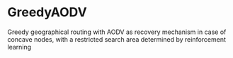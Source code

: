 # GreedyAODV
Greedy geographical routing with AODV as recovery mechanism in case of concave nodes, with a restricted search area determined by reinforcement learning
